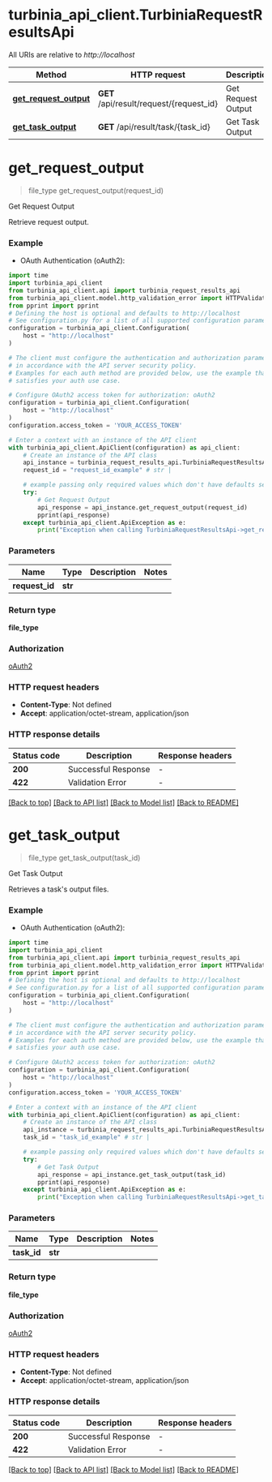 # turbinia_api_client.TurbiniaRequestResultsApi

All URIs are relative to *http://localhost*

Method | HTTP request | Description
------------- | ------------- | -------------
[**get_request_output**](TurbiniaRequestResultsApi.md#get_request_output) | **GET** /api/result/request/{request_id} | Get Request Output
[**get_task_output**](TurbiniaRequestResultsApi.md#get_task_output) | **GET** /api/result/task/{task_id} | Get Task Output


# **get_request_output**
> file_type get_request_output(request_id)

Get Request Output

Retrieve request output.

### Example

* OAuth Authentication (oAuth2):

```python
import time
import turbinia_api_client
from turbinia_api_client.api import turbinia_request_results_api
from turbinia_api_client.model.http_validation_error import HTTPValidationError
from pprint import pprint
# Defining the host is optional and defaults to http://localhost
# See configuration.py for a list of all supported configuration parameters.
configuration = turbinia_api_client.Configuration(
    host = "http://localhost"
)

# The client must configure the authentication and authorization parameters
# in accordance with the API server security policy.
# Examples for each auth method are provided below, use the example that
# satisfies your auth use case.

# Configure OAuth2 access token for authorization: oAuth2
configuration = turbinia_api_client.Configuration(
    host = "http://localhost"
)
configuration.access_token = 'YOUR_ACCESS_TOKEN'

# Enter a context with an instance of the API client
with turbinia_api_client.ApiClient(configuration) as api_client:
    # Create an instance of the API class
    api_instance = turbinia_request_results_api.TurbiniaRequestResultsApi(api_client)
    request_id = "request_id_example" # str | 

    # example passing only required values which don't have defaults set
    try:
        # Get Request Output
        api_response = api_instance.get_request_output(request_id)
        pprint(api_response)
    except turbinia_api_client.ApiException as e:
        print("Exception when calling TurbiniaRequestResultsApi->get_request_output: %s\n" % e)
```


### Parameters

Name | Type | Description  | Notes
------------- | ------------- | ------------- | -------------
 **request_id** | **str**|  |

### Return type

**file_type**

### Authorization

[oAuth2](../README.md#oAuth2)

### HTTP request headers

 - **Content-Type**: Not defined
 - **Accept**: application/octet-stream, application/json


### HTTP response details

| Status code | Description | Response headers |
|-------------|-------------|------------------|
**200** | Successful Response |  -  |
**422** | Validation Error |  -  |

[[Back to top]](#) [[Back to API list]](../README.md#documentation-for-api-endpoints) [[Back to Model list]](../README.md#documentation-for-models) [[Back to README]](../README.md)

# **get_task_output**
> file_type get_task_output(task_id)

Get Task Output

Retrieves a task's output files.

### Example

* OAuth Authentication (oAuth2):

```python
import time
import turbinia_api_client
from turbinia_api_client.api import turbinia_request_results_api
from turbinia_api_client.model.http_validation_error import HTTPValidationError
from pprint import pprint
# Defining the host is optional and defaults to http://localhost
# See configuration.py for a list of all supported configuration parameters.
configuration = turbinia_api_client.Configuration(
    host = "http://localhost"
)

# The client must configure the authentication and authorization parameters
# in accordance with the API server security policy.
# Examples for each auth method are provided below, use the example that
# satisfies your auth use case.

# Configure OAuth2 access token for authorization: oAuth2
configuration = turbinia_api_client.Configuration(
    host = "http://localhost"
)
configuration.access_token = 'YOUR_ACCESS_TOKEN'

# Enter a context with an instance of the API client
with turbinia_api_client.ApiClient(configuration) as api_client:
    # Create an instance of the API class
    api_instance = turbinia_request_results_api.TurbiniaRequestResultsApi(api_client)
    task_id = "task_id_example" # str | 

    # example passing only required values which don't have defaults set
    try:
        # Get Task Output
        api_response = api_instance.get_task_output(task_id)
        pprint(api_response)
    except turbinia_api_client.ApiException as e:
        print("Exception when calling TurbiniaRequestResultsApi->get_task_output: %s\n" % e)
```


### Parameters

Name | Type | Description  | Notes
------------- | ------------- | ------------- | -------------
 **task_id** | **str**|  |

### Return type

**file_type**

### Authorization

[oAuth2](../README.md#oAuth2)

### HTTP request headers

 - **Content-Type**: Not defined
 - **Accept**: application/octet-stream, application/json


### HTTP response details

| Status code | Description | Response headers |
|-------------|-------------|------------------|
**200** | Successful Response |  -  |
**422** | Validation Error |  -  |

[[Back to top]](#) [[Back to API list]](../README.md#documentation-for-api-endpoints) [[Back to Model list]](../README.md#documentation-for-models) [[Back to README]](../README.md)

